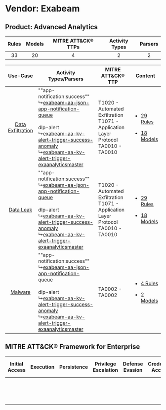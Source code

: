 Vendor: Exabeam
===============
Product: Advanced Analytics
---------------------------
| Rules | Models | MITRE ATT&CK® TTPs | Activity Types | Parsers |
|:-----:|:------:|:------------------:|:--------------:|:-------:|
|  33   |   20   |         4          |       2        |    2    |

|    Use-Case    | Activity Types/Parsers    | MITRE ATT&CK® TTP    | Content    |
|:----:| ---- | ---- | ---- |
| [Data Exfiltration](../../../UseCases/uc_data_exfiltration.md) |  ""app-notification:success""<br> ↳[exabeam-aa-json-app-notification-queue](Ps/pC_exabeamaajsonappnotificationqueue.md)<br><br> dlp-alert<br> ↳[exabeam-aa-kv-alert-trigger-success-anomaly](Ps/pC_exabeamaakvalerttriggersuccessanomaly.md)<br> ↳[exabeam-aa-kv-alert-trigger-exaanalyticsmaster](Ps/pC_exabeamaakvalerttriggerexaanalyticsmaster.md)<br> | T1020 - Automated Exfiltration<br>T1071 - Application Layer Protocol<br>TA0010 - TA0010<br> | [<ul><li>29 Rules</li></ul><ul><li>18 Models</li></ul>](RM/r_m_exabeam_advanced_analytics_Data_Exfiltration.md) |
|         [Data Leak](../../../UseCases/uc_data_leak.md)         |  ""app-notification:success""<br> ↳[exabeam-aa-json-app-notification-queue](Ps/pC_exabeamaajsonappnotificationqueue.md)<br><br> dlp-alert<br> ↳[exabeam-aa-kv-alert-trigger-success-anomaly](Ps/pC_exabeamaakvalerttriggersuccessanomaly.md)<br> ↳[exabeam-aa-kv-alert-trigger-exaanalyticsmaster](Ps/pC_exabeamaakvalerttriggerexaanalyticsmaster.md)<br> | T1020 - Automated Exfiltration<br>T1071 - Application Layer Protocol<br>TA0010 - TA0010<br> | [<ul><li>29 Rules</li></ul><ul><li>18 Models</li></ul>](RM/r_m_exabeam_advanced_analytics_Data_Leak.md)         |
|    [Malware](../../../UseCases/uc_malware.md)    |  ""app-notification:success""<br> ↳[exabeam-aa-json-app-notification-queue](Ps/pC_exabeamaajsonappnotificationqueue.md)<br><br> dlp-alert<br> ↳[exabeam-aa-kv-alert-trigger-success-anomaly](Ps/pC_exabeamaakvalerttriggersuccessanomaly.md)<br> ↳[exabeam-aa-kv-alert-trigger-exaanalyticsmaster](Ps/pC_exabeamaakvalerttriggerexaanalyticsmaster.md)<br> | TA0002 - TA0002<br>    | [<ul><li>4 Rules</li></ul><ul><li>2 Models</li></ul>](RM/r_m_exabeam_advanced_analytics_Malware.md)    |

MITRE ATT&CK® Framework for Enterprise
--------------------------------------
| Initial Access | Execution | Persistence | Privilege Escalation | Defense Evasion | Credential Access | Discovery | Lateral Movement | Collection | Command and Control                                                             | Exfiltration                                                                | Impact |
| -------------- | --------- | ----------- | -------------------- | --------------- | ----------------- | --------- | ---------------- | ---------- | ------------------------------------------------------------------------------- | --------------------------------------------------------------------------- | ------ |
|                |           |             |                      |                 |                   |           |                  |            | [Application Layer Protocol](https://attack.mitre.org/techniques/T1071)<br><br> | [Automated Exfiltration](https://attack.mitre.org/techniques/T1020)<br><br> |        |